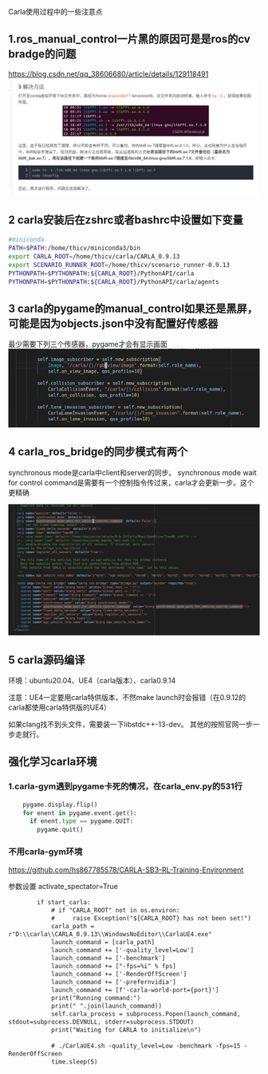  Carla使用过程中的一些注意点

## 1.ros_manual_control一片黑的原因可是是ros的cv bradge的问题

https://blog.csdn.net/qq_38606680/article/details/129118491
![](images/carla笔记_image_1.png)

## 2 carla安装后在zshrc或者bashrc中设置如下变量
```bash
#miniconda
PATH=$PATH:/home/thicv/miniconda3/bin
export CARLA_ROOT=/home/thicv/carla/CARLA_0.9.13 
export SCENARIO_RUNNER_ROOT=/home/thicv/scenario_runner-0.9.13
PYTHONPATH=$PYTHONPATH:${CARLA_ROOT}/PythonAPI/carla
PYTHONPATH=$PYTHONPATH:${CARLA_ROOT}/PythonAPI/carla/agents
```

## 3 carla的pygame的manual_control如果还是黑屏，可能是因为objects.json中没有配置好传感器

最少需要下列三个传感器，pygame才会有显示画面
![](images/carla笔记_image_2.png)

## 4 carla_ros_bridge的同步模式有两个

synchronous mode是carla中client和server的同步。
synchronous mode wait for control command是需要有一个控制指令传过来，carla才会更新一步。这个更精确

![](images/carla笔记_image_3.png)

## 5 carla源码编译

环境：ubuntu20.04、UE4（carla版本）、carla0.9.14

注意：UE4一定要用carla特供版本，不然make launch时会报错（在0.9.12的carla都使用carla特供版的UE4）

如果clang找不到头文件，需要装一下libstdc++-13-dev。
其他的按照官网一步一步走就行。


## 强化学习carla环境

### 1.carla-gym遇到pygame卡死的情况，在carla_env.py的531行

```python
    pygame.display.flip()
    for enent in pygame.event.get():
      if enent.type == pygame.QUIT:
        pygame.quit()
```

### 不用carla-gym环境

https://github.com/hs867785578/CARLA-SB3-RL-Training-Environment

参数设置
activate_spectator=True

```
        if start_carla:
            # if "CARLA_ROOT" not in os.environ:
            #     raise Exception("${CARLA_ROOT} has not been set!")
            carla_path = r"D:\\carla\\CARLA_0.9.13\\WindowsNoEditor\\CarlaUE4.exe"
            launch_command = [carla_path]
            launch_command += ['-quality_level=Low']
            launch_command += ['-benchmark']
            launch_command += ["-fps=%i" % fps]
            launch_command += ['-RenderOffScreen']
            launch_command += ['-prefernvidia']
            launch_command += [f'-carla-world-port={port}']
            print("Running command:")
            print(" ".join(launch_command))
            self.carla_process = subprocess.Popen(launch_command, stdout=subprocess.DEVNULL, stderr=subprocess.STDOUT)
            print("Waiting for CARLA to initialize\n")

            # ./CarlaUE4.sh -quality_level=Low -benchmark -fps=15 -RenderOffScreen
            time.sleep(5)
```